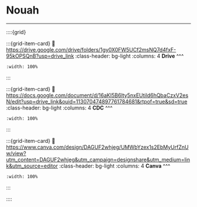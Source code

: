 # Nouah

***

::::{grid} 

:::{grid-item-card}
:link: https://drive.google.com/drive/folders/1gy0X0FW5UCf2msNQ7d4fxF-95kOPSQnB?usp=drive_link
:class-header: bg-light
:columns: 4
**Drive**
^^^


```{image} ../../Docs/Logos/256px-Google_Drive_icon_(2020).svg.png
:width: 100%
```

:::

:::{grid-item-card}
:link: https://docs.google.com/document/d/16aKI5B6lty5nxEUtild6hQbaCzxV2esN/edit?usp=drive_link&ouid=113070474897761784681&rtpof=true&sd=true
:class-header: bg-light
:columns: 4
**CDC**
^^^


```{image} ../../Docs/Logos/256px-Microsoft_Office_Word_(2019–present).svg.png
:width: 100%
```

:::

:::{grid-item-card}
:link: https://www.canva.com/design/DAGUF2whjeg/UMWbYzex1s2EbMyUrfZnUw/view?utm_content=DAGUF2whjeg&utm_campaign=designshare&utm_medium=link&utm_source=editor
:class-header: bg-light
:columns: 4
**Canva**
^^^


```{image} ../../Docs/Logos/Canva_icon_2021.svg
:width: 100%
```

:::

::::